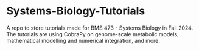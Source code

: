 # Systems-Biology-Tutorials
A repo to store tutorials made for BMS 473 - Systems Biology in Fall 2024. The tutorials are using CobraPy on genome-scale metabolic models, mathematical modelling and numerical integration, and more.
